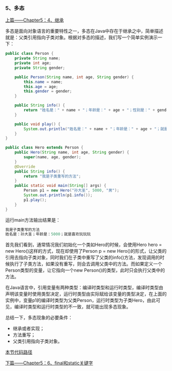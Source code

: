 ### 5、多态

[上篇——Chapter5：4、继承](4、继承.md)

多态是面向对象语言的重要特性之一，多态在Java中存在于继承之中，简单描述就是：父类引用指向子类对象。根据对多态的描述，我们写一个简单实例演示一下：

```java
public class Person {
    private String name;
    private int age;
    private String gender;

    public Person(String name, int age, String gender) {
        this.name = name;
        this.age = age;
        this.gender = gender;
    }

    public String info() {
        return "姓名是：" + name + "；年龄是：" + age + "；性别是：" + gender;
    }

    public void play() {
        System.out.println("姓名是：" + name + "；年龄是：" + age + "；就是喜欢玩玩玩");
    }
}
```

```java
public class Hero extends Person {
    public Hero(String name, int age, String gender) {
        super(name, age, gender);
    }
    @Override
    public String info() {
        return "我是子类重写的方法";
    }
    public static void main(String[] args) {
        Person p1 = new Hero("孙大圣", 5000, "男");
        System.out.println(p1.info());
        p1.play();
    }
}
```

运行main方法输出结果是：

```java
我是子类重写的方法
姓名是：孙大圣；年龄是：5000；就是喜欢玩玩玩
```

首先我们看到，通常情况我们初始化一个类如Hero的时候，会使用Hero hero = new Hero()这样的方式，现在却使用了Person p = new Hero()的形式，让父类的引用去指向子类对象，同时我们在子类中重写了父类的info()方法，发现调用的时候执行了子类方法，如果没有重写，则会去调用父类中的方法。而如果定义一个Person类型的变量，让它指向一个new Person()的类型，此时只会执行父类中的方法。

在Java语言中，引用变量有两种类型：编译时类型和运行时类型，编译时类型由声明该变量时使用类型决定，运行时类型由实际赋给该变量的类型决定，在上面的实例中，变量p1的编译时类型为父类Person，运行时类型为子类Hero，由此可见，编译时类型和运行时类型的不一致，就可能出现多态现象。

总结一下，多态现象的必要条件：

- 继承或者实现；
- 方法重写；
- 父类引用指向子类对象。

[本节代码路径](https://github.com/wmhou/java_blog/tree/master/JavaSE/JavaCode/src/com/wmhou/chapter5/multi)

[下篇——Chapter5：6、final和static关键字](6、static和final关键字.md) 



